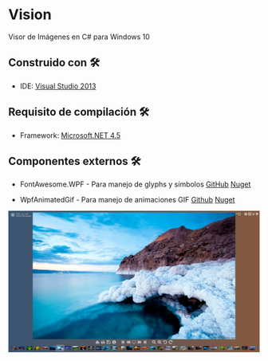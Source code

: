 # Vision
Visor de Imágenes en C# para Windows 10

## Construido con 🛠️

* IDE: [Visual Studio 2013](https://visualstudio.microsoft.com/es/)

## Requisito de compilación 🛠️

* Framework: [Microsoft.NET 4.5](https://www.microsoft.com/es-cl/download/details.aspx?id=30653)

## Componentes externos 🛠️

* FontAwesome.WPF - Para manejo de glyphs y símbolos
[GitHub](https://github.com/charri/Font-Awesome-WPF)
[Nuget](https://www.nuget.org/packages/FontAwesome.WPF/)

* WpfAnimatedGif - Para manejo de animaciones GIF
[Github](https://github.com/XamlAnimatedGif/WpfAnimatedGif)
[Nuget](https://www.nuget.org/packages/WpfAnimatedGif)

![Vision MainWindow](https://raw.githubusercontent.com/LeodevCL/Vision/master/Vision/example01.png)




